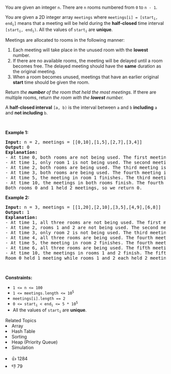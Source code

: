 <p>You are given an integer <code>n</code>. There are <code>n</code> rooms numbered from <code>0</code> to <code>n - 1</code>.</p>

<p>You are given a 2D integer array <code>meetings</code> where <code>meetings[i] = [start<sub>i</sub>, end<sub>i</sub>]</code> means that a meeting will be held during the <strong>half-closed</strong> time interval <code>[start<sub>i</sub>, end<sub>i</sub>)</code>. All the values of <code>start<sub>i</sub></code> are <strong>unique</strong>.</p>

<p>Meetings are allocated to rooms in the following manner:</p>

<ol> 
 <li>Each meeting will take place in the unused room with the <strong>lowest</strong> number.</li> 
 <li>If there are no available rooms, the meeting will be delayed until a room becomes free. The delayed meeting should have the <strong>same</strong> duration as the original meeting.</li> 
 <li>When a room becomes unused, meetings that have an earlier original <strong>start</strong> time should be given the room.</li> 
</ol>

<p>Return<em> the <strong>number</strong> of the room that held the most meetings. </em>If there are multiple rooms, return<em> the room with the <strong>lowest</strong> number.</em></p>

<p>A <strong>half-closed interval</strong> <code>[a, b)</code> is the interval between <code>a</code> and <code>b</code> <strong>including</strong> <code>a</code> and <strong>not including</strong> <code>b</code>.</p>

<p>&nbsp;</p> 
<p><strong class="example">Example 1:</strong></p>

<pre>
<strong>Input:</strong> n = 2, meetings = [[0,10],[1,5],[2,7],[3,4]]
<strong>Output:</strong> 0
<strong>Explanation:</strong>
- At time 0, both rooms are not being used. The first meeting starts in room 0.
- At time 1, only room 1 is not being used. The second meeting starts in room 1.
- At time 2, both rooms are being used. The third meeting is delayed.
- At time 3, both rooms are being used. The fourth meeting is delayed.
- At time 5, the meeting in room 1 finishes. The third meeting starts in room 1 for the time period [5,10).
- At time 10, the meetings in both rooms finish. The fourth meeting starts in room 0 for the time period [10,11).
Both rooms 0 and 1 held 2 meetings, so we return 0. 
</pre>

<p><strong class="example">Example 2:</strong></p>

<pre>
<strong>Input:</strong> n = 3, meetings = [[1,20],[2,10],[3,5],[4,9],[6,8]]
<strong>Output:</strong> 1
<strong>Explanation:</strong>
- At time 1, all three rooms are not being used. The first meeting starts in room 0.
- At time 2, rooms 1 and 2 are not being used. The second meeting starts in room 1.
- At time 3, only room 2 is not being used. The third meeting starts in room 2.
- At time 4, all three rooms are being used. The fourth meeting is delayed.
- At time 5, the meeting in room 2 finishes. The fourth meeting starts in room 2 for the time period [5,10).
- At time 6, all three rooms are being used. The fifth meeting is delayed.
- At time 10, the meetings in rooms 1 and 2 finish. The fifth meeting starts in room 1 for the time period [10,12).
Room 0 held 1 meeting while rooms 1 and 2 each held 2 meetings, so we return 1. 
</pre>

<p>&nbsp;</p> 
<p><strong>Constraints:</strong></p>

<ul> 
 <li><code>1 &lt;= n &lt;= 100</code></li> 
 <li><code>1 &lt;= meetings.length &lt;= 10<sup>5</sup></code></li> 
 <li><code>meetings[i].length == 2</code></li> 
 <li><code>0 &lt;= start<sub>i</sub> &lt; end<sub>i</sub> &lt;= 5 * 10<sup>5</sup></code></li> 
 <li>All the values of <code>start<sub>i</sub></code> are <strong>unique</strong>.</li> 
</ul>

<div><div>Related Topics</div><div><li>Array</li><li>Hash Table</li><li>Sorting</li><li>Heap (Priority Queue)</li><li>Simulation</li></div></div><br><div><li>👍 1284</li><li>👎 79</li></div>